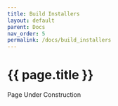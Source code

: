 ```yaml
---
title: Build Installers
layout: default
parent: Docs
nav_order: 5
permalink: /docs/build_installers
---
```


# {{ page.title }}

Page Under Construction


